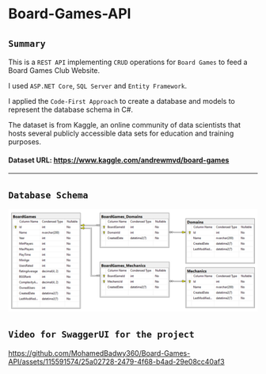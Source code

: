 # Board-Games-API

## `Summary`

This is a `REST API` implementing `CRUD` operations for `Board Games` to feed a Board Games Club Website.

I used `ASP.NET Core`, `SQL Server` and `Entity Framework`.

I applied the `Code-First Approach` to create a database and models to represent the database schema in C#.

The dataset is from Kaggle, an online community of data scientists that hosts several publicly accessible data sets for education and training purposes.

#### Dataset URL: https://www.kaggle.com/andrewmvd/board-games

---

## `Database Schema`

![Database Schema](/Database%20Schema/BoardGames%20Database%20Schema.PNG)

## `Video for SwaggerUI for the project`

https://github.com/MohamedBadwy360/Board-Games-API/assets/115591574/25a02728-2479-4f68-b4ad-29e08cc40af3

